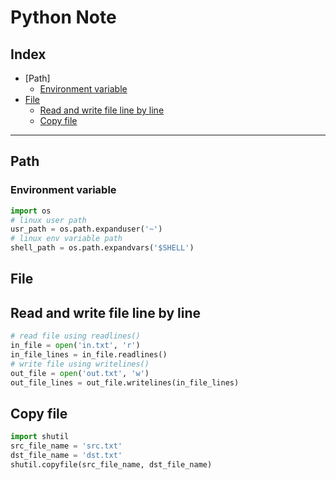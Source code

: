 # Python Note

## Index
* [Path]
  * [Environment variable](#environment)
* [File](#file)
  * [Read and write file line by line](#read-and-write-file-line-by-line)
  * [Copy file](#copy-file)
***

## Path
### Environment variable
```python
import os
# linux user path
usr_path = os.path.expanduser('~')
# linux env variable path
shell_path = os.path.expandvars('$SHELL')
```

## File
## Read and write file line by line
```python
# read file using readlines()
in_file = open('in.txt', 'r')
in_file_lines = in_file.readlines()
# write file using writelines()
out_file = open('out.txt', 'w')
out_file_lines = out_file.writelines(in_file_lines)
```
## Copy file
```python
import shutil
src_file_name = 'src.txt'
dst_file_name = 'dst.txt'
shutil.copyfile(src_file_name, dst_file_name)
```
